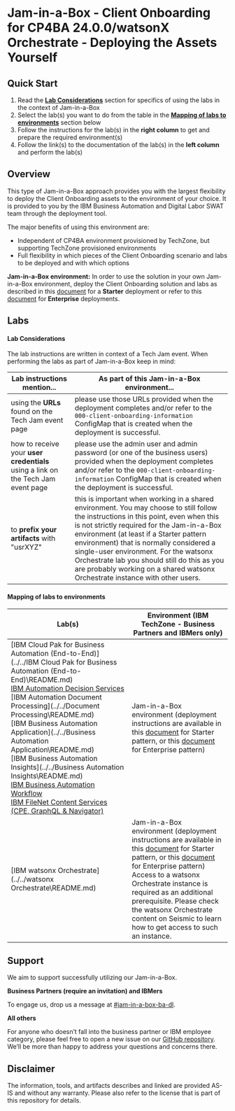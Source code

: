 # Jam-in-a-Box - Client Onboarding for CP4BA 24.0.0/watsonX Orchestrate - Deploying the Assets Yourself

## Quick Start

1. Read the **[Lab Considerations](#lab-considerations)** section for specifics of using the labs in the context of Jam-in-a-Box
1. Select the lab(s) you want to do from the table in the [**Mapping of labs to environments**](#mapping-of-labs-to-environments) section below
1. Follow the instructions for the lab(s) in the **right column** to get and prepare the required environment(s)
1. Follow the link(s) to the documentation of the lab(s) in the **left column** and perform the lab(s)

## **Overview**

This type of Jam-in-a-Box approach provides you with the largest flexibility to deploy the Client Onboarding assets to the environment of your choice. It is provided to you by the IBM Business Automation and Digital Labor SWAT team through the deployment tool.

The major benefits of using this environment are:

- Independent of CP4BA environment provisioned by TechZone, but supporting TechZone provisioned environments
- Full flexibility in which pieces of the Client Onboarding scenario and labs to be deployed and with which options

**Jam-in-a-Box environment:** In order to use the solution in your own Jam-in-a-Box environment, deploy the Client Onboarding solution and labs as described in this <a href="https://github.com/IBM/cp4ba-client-onboarding-scenario/blob/main/24.0.0/StarterDeploymentViaJob.md" target="_blank">document</a> for a **Starter** deployment or refer to this <a href="https://github.com/IBM/cp4ba-client-onboarding-scenario/blob/main/24.0.0/README.md" target="_blank">document</a> for **Enterprise** deployments.

## Labs

#### Lab Considerations

The lab instructions are written in context of a Tech Jam event. When performing the labs as part of Jam-in-a-Box keep in mind:

| Lab instructions mention...                                  | As part of this Jam-in-a-Box environment...                  |
| ------------------------------------------------------------ | ------------------------------------------------------------ |
| using the **URLs** found on the Tech Jam event page          | please use those URLs provided when the deployment completes and/or refer to the `000-client-onboarding-information` ConfigMap that is created when the deployment is successful. |
| how to receive your **user credentials** using a link on the Tech Jam event page | please use the admin user and admin password (or one of the business users) provided when the deployment completes and/or refer to the `000-client-onboarding-information` ConfigMap that is created when the deployment is successful. |
| to **prefix your artifacts** with "usrXYZ"                   | this is important when working in a shared environment. You may choose to still follow the instructions in this point, even when this is not strictly required for the Jam-in-a-Box environment (at least if a Starter pattern environment) that is normally considered a single-user environment. For the watsonx Orchestrate lab you should still do this as you are probably working on a shared watsonx Orchestrate instance with other users. |




#### **Mapping of labs to environments**

| Lab(s)                                                       | Environment (IBM TechZone - Business Partners and IBMers only) |
| ------------------------------------------------------------ | ------------------------------------------------------------ |
| [IBM Cloud Pak for Business Automation (End-to-End)](../../IBM Cloud Pak for Business Automation (End-to-End)\README.md)<br/>[IBM Automation Decision Services](../../Decisions\README.md)<br/>[IBM Automation Document Processing](../../Document Processing\README.md)<br/>[IBM Business Automation Application](../../Business Automation Application\README.md)<br/>[IBM Business Automation Insights](../../Business Automation Insights\README.md)<br/>[IBM Business Automation Workflow](../../Workflow\README.md)<br/>[IBM FileNet Content Services (CPE, GraphQL & Navigator)](../../Content\README.md) | Jam-in-a-Box environment (deployment instructions are available in this <a href="https://github.com/IBM/cp4ba-client-onboarding-scenario/blob/main/24.0.0/StarterDeploymentViaJob.md" target="_blank">document</a> for Starter pattern, or this <a href="https://github.com/IBM/cp4ba-client-onboarding-scenario/blob/main/24.0.0/README.md" target="_blank">document</a> for Enterprise pattern) |
| [IBM watsonx Orchestrate](../../watsonx Orchestrate\README.md) | Jam-in-a-Box environment (deployment instructions are available in this <a href="https://github.com/IBM/cp4ba-client-onboarding-scenario/blob/main/24.0.0/StarterDeploymentViaJob.md" target="_blank">document</a> for Starter pattern, or this <a href="https://github.com/IBM/cp4ba-client-onboarding-scenario/blob/main/24.0.0/README.md" target="_blank">document</a> for Enterprise pattern)<br/>Access to a watsonx Orchestrate instance is required as an additional prerequisite. Please check the watsonx Orchestrate content on Seismic to learn how to get access to such an instance. |



## Support

We aim to support successfully utilizing our Jam-in-a-Box.

**Business Partners (require an invitation) and IBMers**

To engage us, drop us a message at <a href="https://ibm-cloudpak-partners.slack.com/archives/C04SMFNLA3T" target="_blank">#jam-in-a-box-ba-dl</a>.

**All others**

For anyone who doesn’t fall into the business partner or IBM employee category, please feel free to open a new issue on our <a href="https://github.com/IBM/cp4ba-jam-in-a-box/issues" target="_blank">GitHub repository</a>. We’ll be more than happy to address your questions and concerns there.



## Disclaimer

The information, tools, and artifacts describes and linked are provided AS-IS and without any warranty. Please also refer to the license that is part of this repository for details.
